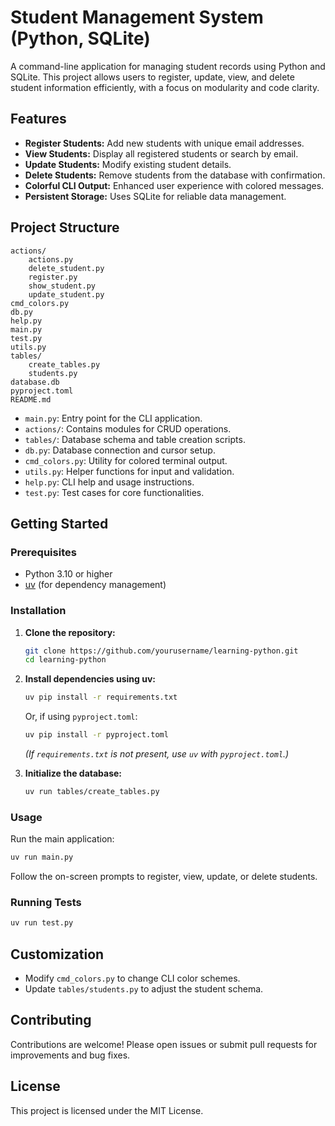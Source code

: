# Student Management System (Python, SQLite)

A command-line application for managing student records using Python and SQLite. This project allows users to register, update, view, and delete student information efficiently, with a focus on modularity and code clarity.

## Features

- **Register Students:** Add new students with unique email addresses.
- **View Students:** Display all registered students or search by email.
- **Update Students:** Modify existing student details.
- **Delete Students:** Remove students from the database with confirmation.
- **Colorful CLI Output:** Enhanced user experience with colored messages.
- **Persistent Storage:** Uses SQLite for reliable data management.

## Project Structure

```
actions/
    actions.py
    delete_student.py
    register.py
    show_student.py
    update_student.py
cmd_colors.py
db.py
help.py
main.py
test.py
utils.py
tables/
    create_tables.py
    students.py
database.db
pyproject.toml
README.md
```

- `main.py`: Entry point for the CLI application.
- `actions/`: Contains modules for CRUD operations.
- `tables/`: Database schema and table creation scripts.
- `db.py`: Database connection and cursor setup.
- `cmd_colors.py`: Utility for colored terminal output.
- `utils.py`: Helper functions for input and validation.
- `help.py`: CLI help and usage instructions.
- `test.py`: Test cases for core functionalities.

## Getting Started

### Prerequisites

- Python 3.10 or higher
- [uv](https://github.com/astral-sh/uv) (for dependency management)

### Installation

1. **Clone the repository:**
   ```sh
   git clone https://github.com/yourusername/learning-python.git
   cd learning-python
   ```

2. **Install dependencies using uv:**
   ```sh
   uv pip install -r requirements.txt
   ```
   Or, if using `pyproject.toml`:
   ```sh
   uv pip install -r pyproject.toml
   ```
   *(If `requirements.txt` is not present, use `uv` with `pyproject.toml`.)*

3. **Initialize the database:**
   ```sh
   uv run tables/create_tables.py
   ```

### Usage

Run the main application:

```sh
uv run main.py
```

Follow the on-screen prompts to register, view, update, or delete students.

### Running Tests

```sh
uv run test.py
```

## Customization

- Modify `cmd_colors.py` to change CLI color schemes.
- Update `tables/students.py` to adjust the student schema.

## Contributing

Contributions are welcome! Please open issues or submit pull requests for improvements and bug fixes.

## License

This project is licensed under the MIT License.
